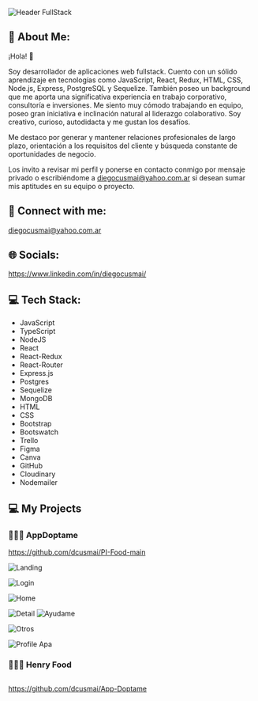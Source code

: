 ![Header FullStack](https://github.com/dcusmai/dcusmai/blob/main/Dise%C3%B1o%20sin%20t%C3%ADtulo(3).gif)

## 💫 About Me:

¡Hola! 👋

Soy desarrollador de aplicaciones web fullstack. Cuento con un sólido aprendizaje en tecnologías como JavaScript, React, Redux, HTML, CSS, Node.js, Express, PostgreSQL y Sequelize. También poseo un background que me aporta una significativa experiencia en trabajo corporativo, consultoría e inversiones. Me siento muy cómodo trabajando en equipo, poseo gran iniciativa e inclinación natural al liderazgo colaborativo. Soy creativo, curioso, autodidacta y me gustan los desafíos.

Me destaco por generar y mantener relaciones profesionales de largo plazo, orientación a los requisitos del cliente y búsqueda constante de oportunidades de negocio.

Los invito a revisar mi perfil y ponerse en contacto conmigo por mensaje privado o escribiéndome a diegocusmai@yahoo.com.ar si desean sumar mis aptitudes en su equipo o proyecto.

## 📧 Connect with me:
diegocusmai@yahoo.com.ar

## 🌐 Socials:
https://www.linkedin.com/in/diegocusmai/

## 💻 Tech Stack:

* JavaScript 
* TypeScript 
* NodeJS
* React 
* React-Redux
* React-Router 
* Express.js
* Postgres 
* Sequelize
* MongoDB
* HTML 
* CSS 
* Bootstrap 
* Bootswatch
* Trello
* Figma
* Canva 
* GitHub
* Cloudinary
* Nodemailer

## 💻 My Projects

### 🐶🐱🐰 AppDoptame

https://github.com/dcusmai/PI-Food-main

![Landing](https://github.com/dcusmai/dcusmai/blob/main/Landing.png)

![Login](https://github.com/dcusmai/dcusmai/blob/main/LogIn-SignUp.png)

![Home](https://github.com/dcusmai/dcusmai/blob/main/Home-Perros.png)

![Detail](https://github.com/dcusmai/dcusmai/blob/main/Detail.png)      ![Ayudame](https://github.com/dcusmai/dcusmai/blob/main/Ayudame.png)

![Otros](https://github.com/dcusmai/dcusmai/blob/main/Pets-Otros-Fav.png)

![Profile Apa](https://github.com/dcusmai/dcusmai/blob/main/Profile%20APA.png)


### 🥙🍣🍤 Henry Food

![]()

https://github.com/dcusmai/App-Doptame
